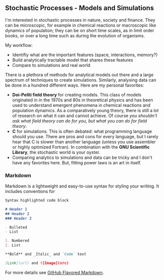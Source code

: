 ## Stochastic Processes - Models and Simulations

I'm interested in stochastic processes in nature, society and finance. They can be microscopic, for example in chemical reactions or macroscopic like dynamics of population; they can be on short time scales, as in limit order books, or over a long time such as during the evolution of organisms. 

My workflow:
- Identifiy what are the important features (space, interactions, memory?)
- Build analytically tractable model that shares these features
- Compare to simulations and real world 

There is a plethora of methods for analytical models out there and a large spectrum of techniques to create simulations. Similarly, analysing data can be done in a hundred different ways. Here are my personal favorites:
- **Doi-Peliti field theory** for creating models. This class of models originated in in the 1970s and 80s in theoretical physics and has been used to understand emergent phenomena in chemical reactions and population dynamics. As a comparatively young theory, there is still a lot of research on what it can and cannot achieve. Of course _you shouldn't ask what field theory can do for you, but what you can do for field theory_.
- **C** for simulations. This is often debated: what programming language should you use. There are pros and cons for every language, but I rarely hear that C is slower than another language (unless you use assembler or highly optimized Fortran). In combination with the **GNU Scientific Library**, the stochastic world is your oyster.
- Comparing analytics to simulations and data can be tricky and I don't have any favorites here. But, fitting power laws is an art in itself. 

### Markdown

Markdown is a lightweight and easy-to-use syntax for styling your writing. It includes conventions for

```markdown
Syntax highlighted code block

# Header 1
## Header 2
### Header 3

- Bulleted
- List

1. Numbered
2. List

**Bold** and _Italic_ and `Code` text

[Link](url) and ![Image](src)
```

For more details see [GitHub Flavored Markdown](https://guides.github.com/features/mastering-markdown/).

